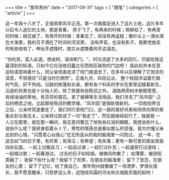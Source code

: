 +++
title = "那年荆州"
date = "2017-08-31"
tags = [ "随笔" ]
categories = [ "article" ]
+++

  这一年我十八岁了，正值雨季风华正茂。第一次我踏足进入了这片土地，这片多年以后令人追忆的土地，那是青春。
燕子飞了，有再来的时候；杨柳枯了，有再青的时候；桃花谢了，有再开的时候；青春去了，却没有再返程；像针尖上一滴水滴在大海里，我的日子滴在了时间的河流里，
没有声音，也没有影子。我察觉她去的有些匆匆了，伸出手遮挽时，她又从遮挽着的手边溜走。
<!--more-->
  "怕吃苦，莫入此道。想成材，请进斯门。"，时光流逝了太多的回忆，仍留给我这最深刻的标语，只如今它应该依旧矗立在西校区破败的门边吧！
我此刻并未在意这标语意味着什么，同父亲径直走进了校门报道去了。在多年以后理解了它饱含的深意，不禁感叹"只是当时已惘然"。正值九月，风轻云淡，
整个校园洋溢着忙碌的气氛，好不热闹。沿路的帐篷和长桌，都有各个科系的学长在那里迎接着新生。沿途的风景也是十分怡人的，除了房屋有些陈旧之外。
道路两旁树木郁郁葱葱，有绿油油的草地，有芬芳的菊花。拿了被褥等生活用品，我们寻去了"风华园"-之后的栖息之地。比起那些陈旧的教学楼，"风华园"是很新很新的。
一切收拾停当之后，父亲终究是要走了。我们同行至校门口，这一路的美好风景和欣欣向荣的景象此刻与我无关，父亲转过脸说了一句"我走了"，然后就继续前行了，独留我
一人立在那里，就在那一瞬间，我无意间瞥见了他有些红润的眼眶，我想说些什么，说些什么呢？我转身低着头彳亍，男性的情感总是看似那么的坚强，我大约懂父亲此刻的心情，"只愿君心似我心"在无所适从的我的脑海里一闪而过。
这一年，在逃去如飞的日子里，有欢笑；有哭泣；有希望；有失落；更有一群可爱的朋友陪我四处玩耍。
一起上过晚自习；一起逃过课；一起打过扑克；一起通宵打过游戏；一起唱过歌；一起春游过。
过去的日子如轻烟，被微风吹散了；
如薄雾，被骄阳蒸融了；
我留下些什么呢？我留下了欢笑，在朋友的脑海里；
留下了思念，在朋友的心里；
留下了记忆，给了我自己。
那年荆州就像做了一场清梦，梦很长很长，我不愿意醒来，只愁梦这么多，这饱经风霜的河水和古城能否载的起哟！
